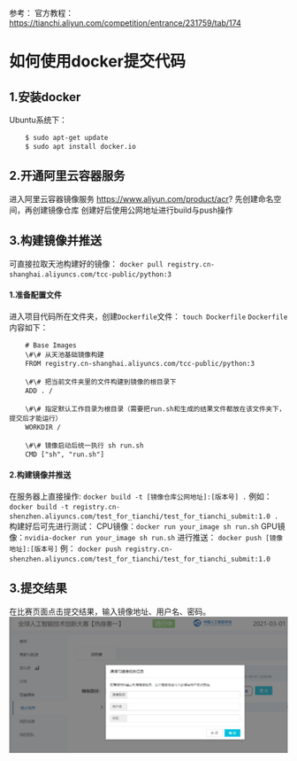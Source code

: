 参考：
官方教程：https://tianchi.aliyun.com/competition/entrance/231759/tab/174

# 如何使用docker提交代码
## 1.安装docker
Ubuntu系统下：
```
    $ sudo apt-get update
    $ sudo apt install docker.io
```
## 2.开通阿里云容器服务
进入阿里云容器镜像服务 https://www.aliyun.com/product/acr?
先创建命名空间，再创建镜像仓库
创建好后使用公网地址进行build与push操作

## 3.构建镜像并推送
可直接拉取天池构建好的镜像：
`docker pull registry.cn-shanghai.aliyuncs.com/tcc-public/python:3`
#### 1.准备配置文件
进入项目代码所在文件夹，创建`Dockerfile`文件：
`touch Dockerfile`
`Dockerfile`内容如下：
```
    # Base Images
    \#\# 从天池基础镜像构建
    FROM registry.cn-shanghai.aliyuncs.com/tcc-public/python:3

    \#\# 把当前文件夹里的文件构建到镜像的根目录下
    ADD . /

    \#\# 指定默认工作目录为根目录（需要把run.sh和生成的结果文件都放在该文件夹下，提交后才能运行）
    WORKDIR /

    \#\# 镜像启动后统一执行 sh run.sh
    CMD ["sh", "run.sh"]
```
#### 2.构建镜像并推送
在服务器上直接操作:
`docker build -t [镜像仓库公网地址]:[版本号] .`
例如：
`docker build -t registry.cn-shenzhen.aliyuncs.com/test_for_tianchi/test_for_tianchi_submit:1.0 .`
构建好后可先进行测试：
CPU镜像：`docker run your_image sh run.sh`
GPU镜像：`nvidia-docker run your_image sh run.sh`
进行推送：
`docker push [镜像地址]:[版本号]`
例：
`docker push registry.cn-shenzhen.aliyuncs.com/test_for_tianchi/test_for_tianchi_submit:1.0`

## 3.提交结果
在比赛页面点击提交结果，输入镜像地址、用户名、密码。
![提交结果](pushcode.PNG)